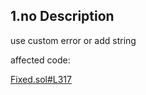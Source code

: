 ## 1.no Description
use custom error or add string

affected code:

[Fixed.sol#L317](https://github.com/reserve-protocol/protocol/blob/df7ecadc2bae74244ace5e8b39e94bc992903158/contracts/libraries/Fixed.sol#L317)